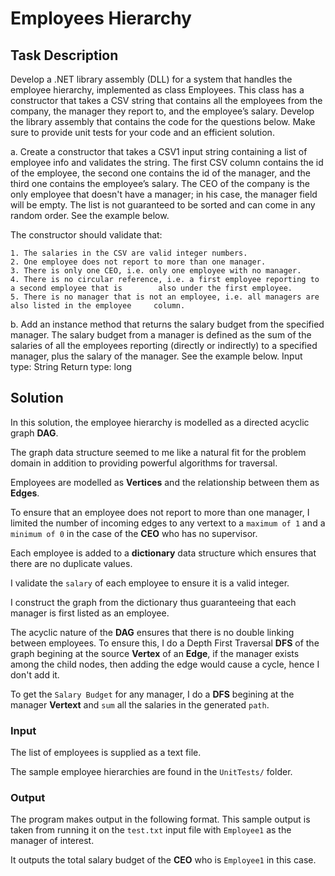 # Employees Hierarchy

## Task Description
Develop a .NET library assembly (DLL) for a system that handles the employee hierarchy, implemented as class Employees. This class has a constructor that takes a CSV string that contains all the employees from the company, the manager they report to, and the employee’s salary. Develop the library assembly that contains the code for the questions below. Make sure to provide unit tests for your code and an efficient solution.

a. Create a constructor that takes a CSV1 input string containing a list of employee info and validates the string. The first CSV column contains the id of the employee, the second one contains the id of the manager, and the third one contains the employee’s salary. The CEO of the company is the only employee that doesn't have a manager; in his case, the manager field will be empty. The list is not guaranteed to be sorted and can come in any random order. See the example below.

The constructor should validate that:

    1. The salaries in the CSV are valid integer numbers.
    2. One employee does not report to more than one manager.
    3. There is only one CEO, i.e. only one employee with no manager.
    4. There is no circular reference, i.e. a first employee reporting to a second employee that is        also under the first employee.
    5. There is no manager that is not an employee, i.e. all managers are also listed in the employee     column.


b. Add an instance method that returns the salary budget from the specified manager. The salary budget from a manager is defined as the sum of the salaries of all the employees reporting (directly or indirectly) to a specified manager, plus the salary of the manager. See the example below.
Input type: String
Return type: long



## Solution

In this solution, the employee hierarchy is modelled as a directed acyclic graph **DAG**.

The graph data structure seemed to me like a natural fit for the problem domain in addition 
to providing powerful algorithms for traversal. 

Employees are modelled as **Vertices** and the relationship between them as **Edges**.

To ensure that an employee does not report to more than one manager, I limited the number
of incoming edges to any vertext to a `maximum of 1` and a `minimum of 0` in the case of the
**CEO** who has no supervisor.

Each employee is added to a **dictionary** data structure which ensures that there are no
duplicate values.

I validate the `salary` of each employee to ensure it is a valid integer.

I construct the graph from the dictionary thus guaranteeing that each manager is first listed as an employee.

The acyclic nature of the **DAG** ensures that there is no double linking between employees.
To ensure this, I do a Depth First Traversal **DFS** of the graph begining at the source
**Vertex** of an **Edge**, if the manager exists among the child nodes, then adding the edge 
would cause a cycle, hence I don't add it.

To get the `Salary Budget` for any manager, I do a **DFS** begining at the manager **Vertext** and 
`sum` all the salaries in the generated `path`.


### Input
The list of employees is supplied as a text file. 

The sample employee hierarchies are found in the `UnitTests/` folder.

### Output
The program makes output in the following format. This sample output is taken from running it on
the `test.txt` input file with `Employee1` as the manager of interest.

It outputs the total salary budget of the **CEO** who is `Employee1` in this case.